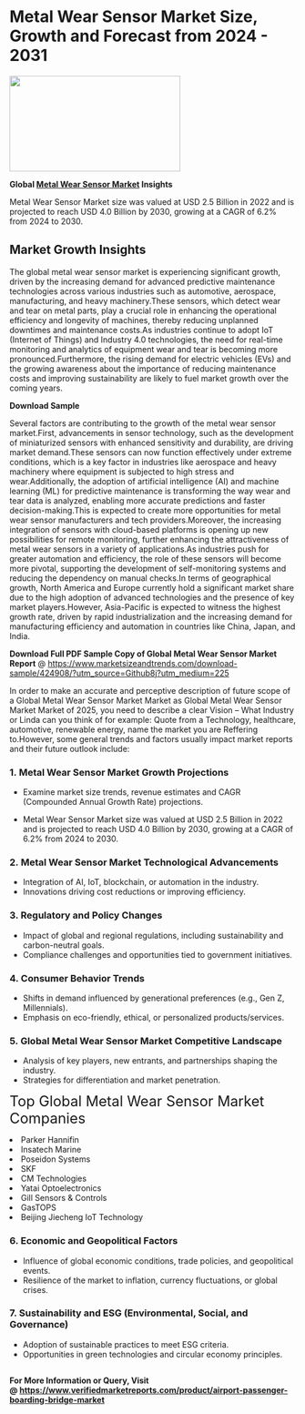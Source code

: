 <H1>Metal Wear Sensor Market Size, Growth and Forecast from 2024 - 2031</H1><img class="aligncenter size-medium wp-image-584254" src="https://thirdeyenews.in/wp-content/uploads/2024/09/Global-Market-Research-300x168.jpeg" alt="" width="300" height="168" /><p><strong>Global&nbsp;<a href="https://www.marketsizeandtrends.com/download-sample/424908/?utm_source=Github8j?utm_medium=225">Metal Wear Sensor Market</a> Insights</strong></p><p>Metal Wear Sensor Market size was valued at USD 2.5 Billion in 2022 and is projected to reach USD 4.0 Billion by 2030, growing at a CAGR of 6.2% from 2024 to 2030.</p><p><h2>Market Growth Insights</h2> <p>The global metal wear sensor market is experiencing significant growth, driven by the increasing demand for advanced predictive maintenance technologies across various industries such as automotive, aerospace, manufacturing, and heavy machinery.These sensors, which detect wear and tear on metal parts, play a crucial role in enhancing the operational efficiency and longevity of machines, thereby reducing unplanned downtimes and maintenance costs.As industries continue to adopt IoT (Internet of Things) and Industry 4.0 technologies, the need for real-time monitoring and analytics of equipment wear and tear is becoming more pronounced.Furthermore, the rising demand for electric vehicles (EVs) and the growing awareness about the importance of reducing maintenance costs and improving sustainability are likely to fuel market growth over the coming years.</p> <p><strong>Download Sample</strong></p> <p>Several factors are contributing to the growth of the metal wear sensor market.First, advancements in sensor technology, such as the development of miniaturized sensors with enhanced sensitivity and durability, are driving market demand.These sensors can now function effectively under extreme conditions, which is a key factor in industries like aerospace and heavy machinery where equipment is subjected to high stress and wear.Additionally, the adoption of artificial intelligence (AI) and machine learning (ML) for predictive maintenance is transforming the way wear and tear data is analyzed, enabling more accurate predictions and faster decision-making.This is expected to create more opportunities for metal wear sensor manufacturers and tech providers.Moreover, the increasing integration of sensors with cloud-based platforms is opening up new possibilities for remote monitoring, further enhancing the attractiveness of metal wear sensors in a variety of applications.As industries push for greater automation and efficiency, the role of these sensors will become more pivotal, supporting the development of self-monitoring systems and reducing the dependency on manual checks.In terms of geographical growth, North America and Europe currently hold a significant market share due to the high adoption of advanced technologies and the presence of key market players.However, Asia-Pacific is expected to witness the highest growth rate, driven by rapid industrialization and the increasing demand for manufacturing efficiency and automation in countries like China, Japan, and India.<p><span class=""><strong>Download Full PDF Sample Copy of Global Metal Wear Sensor Market Report</strong> @ <a href="https://www.marketsizeandtrends.com/download-sample/424908/?utm_source=Github8j?utm_medium=225" target="_blank">https://www.marketsizeandtrends.com/download-sample/424908/?utm_source=Github8j?utm_medium=225</a></span></p><p>In order to make an accurate and perceptive description of future scope of a Global&nbsp;Metal Wear Sensor Market Market as Global&nbsp;Metal Wear Sensor Market Market of 2025, you need to describe a clear Vision &ndash; What Industry or Linda can you think of for example: Quote from a Technology, healthcare, automotive, renewable energy, name the market you are Reffering to.However, some general trends and factors usually impact market reports and their future outlook include:</p><h3>1.&nbsp;<strong>Metal Wear Sensor Market Growth Projections</strong></h3><ul><li>Examine market size trends, revenue estimates and CAGR (Compounded Annual Growth Rate) projections.</li><li><p>Metal Wear Sensor Market size was valued at USD 2.5 Billion in 2022 and is projected to reach USD 4.0 Billion by 2030, growing at a CAGR of 6.2% from 2024 to 2030.</p></li></ul><h3>2.&nbsp;<strong>Metal Wear Sensor Market Technological Advancements</strong></h3><ul><li>Integration of AI, IoT, blockchain, or automation in the industry.</li><li>Innovations driving cost reductions or improving efficiency.</li></ul><h3>3.&nbsp;<strong>Regulatory and Policy Changes</strong></h3><ul><li>Impact of global and regional regulations, including sustainability and carbon-neutral goals.</li><li>Compliance challenges and opportunities tied to government initiatives.</li></ul><h3>4.&nbsp;<strong>Consumer Behavior Trends</strong></h3><ul><li>Shifts in demand influenced by generational preferences (e.g., Gen Z, Millennials).</li><li>Emphasis on eco-friendly, ethical, or personalized products/services.</li></ul><h3>5.&nbsp;<strong>Global Metal Wear Sensor Market Competitive Landscape</strong></h3><ul><li>Analysis of key players, new entrants, and partnerships shaping the industry.</li><li>Strategies for differentiation and market penetration.</li></ul><p data-pm-slice="1 1 []"><span style="color: inherit; font-family: inherit; font-size: 25px;">Top Global Metal Wear Sensor Market Companies</span></p><div class="" data-test-id=""><p><li>Parker Hannifin</li><li> Insatech Marine</li><li> Poseidon Systems</li><li> SKF</li><li> CM Technologies</li><li> Yatai Optoelectronics</li><li> Gill Sensors & Controls</li><li> GasTOPS</li><li> Beijing Jiecheng IoT Technology</li></p></div><h3>6.&nbsp;<strong>Economic and Geopolitical Factors</strong></h3><ul><li>Influence of global economic conditions, trade policies, and geopolitical events.</li><li>Resilience of the market to inflation, currency fluctuations, or global crises.</li></ul><h3>7.&nbsp;<strong>Sustainability and ESG (Environmental, Social, and Governance)</strong></h3><ul><li>Adoption of sustainable practices to meet ESG criteria.</li><li>Opportunities in green technologies and circular economy principles.</li></ul><h2><strong style="font-size: 14px;">For More Information or Query, Visit @&nbsp;</strong><a style="background-color: #ffffff; font-size: 14px;" href="https://www.marketsizeandtrends.com/report/metal-wear-sensor-market/" target="_blank">https://www.verifiedmarketreports.com/product/airport-passenger-boarding-bridge-market</a></h2>